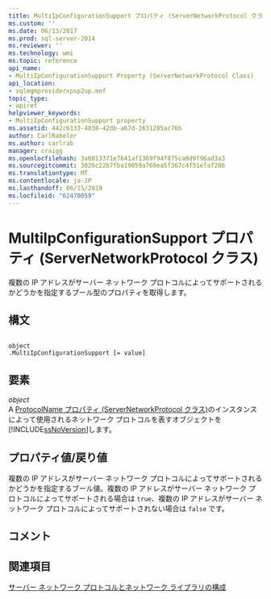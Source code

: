 ```yaml
---
title: MultiIpConfigurationSupport プロパティ (ServerNetworkProtocol クラス) |Microsoft Docs
ms.custom: ''
ms.date: 06/13/2017
ms.prod: sql-server-2014
ms.reviewer: ''
ms.technology: wmi
ms.topic: reference
api_name:
- MultiIpConfigurationSupport Property (ServerNetworkProtocol Class)
api_location:
- sqlmgmproviderxpsp2up.mof
topic_type:
- apiref
helpviewer_keywords:
- MultiIpConfigurationSupport property
ms.assetid: 442c6133-4038-42db-a67d-2631285ac76b
author: CarlRabeler
ms.author: carlrab
manager: craigg
ms.openlocfilehash: 3a6813371e7641af1369f94f875ca0d9f96ad3a3
ms.sourcegitcommit: 3026c22b7fba19059a769ea5f367c4f51efaf286
ms.translationtype: MT
ms.contentlocale: ja-JP
ms.lasthandoff: 06/15/2019
ms.locfileid: "62470059"
---
```

# <a name="multiipconfigurationsupport-property-servernetworkprotocol-class"></a>MultiIpConfigurationSupport プロパティ (ServerNetworkProtocol クラス)
  複数の IP アドレスがサーバー ネットワーク プロトコルによってサポートされるかどうかを指定するブール型のプロパティを取得します。  
  
## <a name="syntax"></a>構文  
  
```  
  
object  
.MultiIpConfigurationSupport [= value]  
```  
  
## <a name="parts"></a>要素  
 *object*  
 A [ProtocolName プロパティ (ServerNetworkProtocol クラス)](servernetworkprotocol-class.md)のインスタンスによって使用されるネットワーク プロトコルを表すオブジェクトを[!INCLUDE[ssNoVersion](../../../includes/ssnoversion-md.md)]します。  
  
## <a name="property-valuereturn-value"></a>プロパティ値/戻り値  
 複数の IP アドレスがサーバー ネットワーク プロトコルによってサポートされるかどうかを指定するブール値。複数の IP アドレスがサーバー ネットワーク プロトコルによってサポートされる場合は `true`、複数の IP アドレスがサーバー ネットワーク プロトコルによってサポートされない場合は `false` です。  
  
## <a name="remarks"></a>コメント  
  
## <a name="see-also"></a>関連項目  
 [サーバー ネットワーク プロトコルとネットワーク ライブラリの構成](https://msdn.microsoft.com/library/ms177485\(v=sql.100\).aspx)  
  
  
